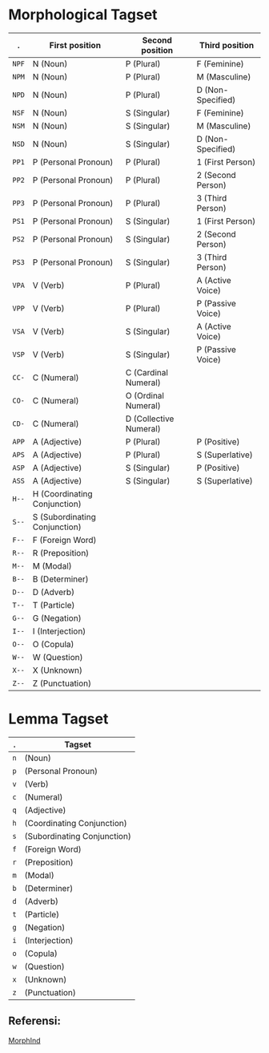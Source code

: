 
# Morphological Tagset

|   .    | First position               | Second position        | Third position            |
| ------ | ---------------------------- | ---------------------- | ------------------------- |
| `NPF` | N (Noun)                     | P (Plural)             | F (Feminine)              |
| `NPM` | N (Noun)                     | P (Plural)             | M (Masculine)             |
| `NPD` | N (Noun)                     | P (Plural)             | D (Non-Specified)         |
| `NSF` | N (Noun)                     | S (Singular)           | F (Feminine)              |
| `NSM` | N (Noun)                     | S (Singular)           | M (Masculine)             |
| `NSD` | N (Noun)                     | S (Singular)           | D (Non-Specified)         |
| `PP1` | P (Personal Pronoun)         | P (Plural)             | 1 (First Person)          |
| `PP2` | P (Personal Pronoun)         | P (Plural)             | 2 (Second Person)         |
| `PP3` | P (Personal Pronoun)         | P (Plural)             | 3 (Third Person)          |
| `PS1` | P (Personal Pronoun)         | S (Singular)           | 1 (First Person)          |
| `PS2` | P (Personal Pronoun)         | S (Singular)           | 2 (Second Person)         |
| `PS3` | P (Personal Pronoun)         | S (Singular)           | 3 (Third Person)          |
| `VPA` | V (Verb)                     | P (Plural)             | A (Active Voice)          |
| `VPP` | V (Verb)                     | P (Plural)             | P (Passive Voice)         |
| `VSA` | V (Verb)                     | S (Singular)           | A (Active Voice)          |
| `VSP` | V (Verb)                     | S (Singular)           | P (Passive Voice)         |
| `CC-` | C (Numeral)                  | C (Cardinal Numeral)   |                           |
| `CO-` | C (Numeral)                  | O (Ordinal Numeral)    |                           |
| `CD-` | C (Numeral)                  | D (Collective Numeral) |                           |
| `APP` | A (Adjective)                | P (Plural)             | P (Positive)              |
| `APS` | A (Adjective)                | P (Plural)             | S (Superlative)           |
| `ASP` | A (Adjective)                | S (Singular)           | P (Positive)              |
| `ASS` | A (Adjective)                | S (Singular)           | S (Superlative)           |
| `H--` | H (Coordinating Conjunction) |                        |                           |
| `S--` | S (Subordinating Conjunction)|                        |                           |
| `F--` | F (Foreign Word)			       |                        |                           |
| `R--` | R (Preposition)				       |                        |                           |
| `M--` | M (Modal)				             |                        |                           |
| `B--` | B (Determiner)				       |                        |                           |
| `D--` | D (Adverb)				           |                        |                           |
| `T--` | T (Particle)				         |                        |                           |
| `G--` | G (Negation)				         |                        |                           |
| `I--` | I (Interjection)			       |                        |                           |
| `O--` | O (Copula)				           |                        |                           |
| `W--` | W (Question)				         |                        |                           |
| `X--` | X (Unknown)				           |                        |                           |
| `Z--` | Z (Punctuation)	             |                        |                           |

# Lemma Tagset

|  .  | Tagset                      |
| --- | --------------------------- |
| `n` | (Noun)                      |
| `p` | (Personal Pronoun)          |         
| `v` | (Verb)                      |
| `c` | (Numeral)                   |
| `q` | (Adjective)                 |  
| `h` | (Coordinating Conjunction)  |                 
| `s` | (Subordinating Conjunction) |                  
| `f` | (Foreign Word)              |     
| `r` | (Preposition)               |    
| `m` | (Modal)                     |
| `b` | (Determiner)                |   
| `d` | (Adverb)                    |
| `t` | (Particle)                  | 
| `g` | (Negation)                  | 
| `i` | (Interjection)              |     
| `o` | (Copula)                    |
| `w` | (Question)                  | 
| `x` | (Unknown)                   |
| `z` | (Punctuation)               |    

## Referensi:

[MorphInd](http://septinalarasati.com/work/morphind/)
